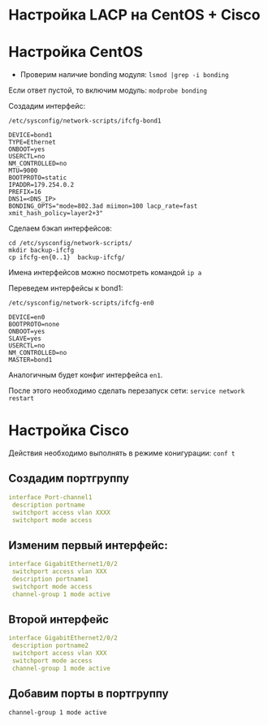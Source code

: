 # Настройка LACP на CentOS + Cisco



# Настройка CentOS
* Проверим наличие bonding модуля: `lsmod |grep -i bonding`

Если ответ пустой, то включим модуль: `modprobe bonding`

Создадим интерфейс:
```
/etc/sysconfig/network-scripts/ifcfg-bond1

DEVICE=bond1
TYPE=Ethernet
ONBOOT=yes
USERCTL=no
NM_CONTROLLED=no
MTU=9000
BOOTPROTO=static
IPADDR=179.254.0.2
PREFIX=16
DNS1=<DNS_IP>
BONDING_OPTS="mode=802.3ad miimon=100 lacp_rate=fast xmit_hash_policy=layer2+3"
```
Сделаем бэкап интерфейсов:
```
cd /etc/sysconfig/network-scripts/
mkdir backup-ifcfg
cp ifcfg-en{0..1}  backup-ifcfg/
```
Имена интерфейсов можно посмотреть командой `ip a`

Переведем интерфейсы к bond1:
```
/etc/sysconfig/network-scripts/ifcfg-en0

DEVICE=en0
BOOTPROTO=none
ONBOOT=yes
SLAVE=yes
USERCTL=no
NM_CONTROLLED=no
MASTER=bond1
```
Аналогичным будет конфиг интерфейса `en1`.

После этого необходимо сделать перезапуск сети: `service network restart`

# Настройка Cisco

Действия необходимо выполнять в режиме конигурации: `conf t`

## Создадим портгруппу 

```yml
interface Port-channel1
 description portname
 switchport access vlan XXXX
 switchport mode access
```
## Изменим первый интерфейс:
```yml
interface GigabitEthernet1/0/2
 switchport access vlan XXX
 description portname1
 switchport mode access
 channel-group 1 mode active
```
## Второй интерфейс
```yml
interface GigabitEthernet2/0/2
 description portname2
 switchport access vlan XXX
 switchport mode access
 channel-group 1 mode active
```
## Добавим порты в портгруппу

`channel-group 1 mode active`